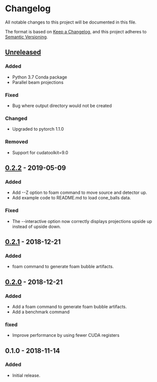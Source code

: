 # Changelog
All notable changes to this project will be documented in this file.

The format is based on [Keep a Changelog](https://keepachangelog.com/en/1.0.0/),
and this project adheres to [Semantic Versioning](https://semver.org/spec/v2.0.0.html).

## [Unreleased]
### Added
- Python 3.7 Conda package
- Parallel beam projections
### Fixed
- Bug where output directory would not be created
### Changed
- Upgraded to pytorch 1.1.0
### Removed
- Support for cudatoolkit=9.0

## [0.2.2] - 2019-05-09
### Added
- Add --Z option to foam command to move source and detector up.
- Add example code to README.md to load cone_balls data.
### Fixed
- The --interactive option now correctly displays projections upside
  up instead of upside down.

## [0.2.1] - 2018-12-21
### Added
- foam command to generate foam bubble artifacts.

## [0.2.0] - 2018-12-21
### Added
- Add a foam command to generate foam bubble artifacts.
- Add a benchmark command
### fixed
- Improve performance by using fewer CUDA registers


## 0.1.0 - 2018-11-14
### Added
- Initial release.

[Unreleased]: https://www.github.com/ahendriksen/cone_balls/compare/v0.2.2...HEAD
[0.2.2]: https://www.github.com/ahendriksen/cone_balls/compare/v0.2.1...v0.2.2
[0.2.1]: https://www.github.com/ahendriksen/cone_balls/compare/v0.2.0...v0.2.1
[0.2.0]: https://www.github.com/ahendriksen/cone_balls/compare/v0.1.0...v0.2.0

